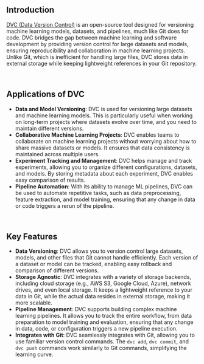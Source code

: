## Introduction

[DVC (Data Version Control)](https://dvc.org/) is an open-source tool designed for versioning machine learning models, datasets, and pipelines, much like Git does for code. DVC bridges the gap between machine learning and software development by providing version control for large datasets and models, ensuring reproducibility and collaboration in machine learning projects. Unlike Git, which is inefficient for handling large files, DVC stores data in external storage while keeping lightweight references in your Git repository.

<br/>

## Applications of DVC

- **Data and Model Versioning**: DVC is used for versioning large datasets and machine learning models. This is particularly useful when working on long-term projects where datasets evolve over time, and you need to maintain different versions.
- **Collaborative Machine Learning Projects**: DVC enables teams to collaborate on machine learning projects without worrying about how to share massive datasets or models. It ensures that data consistency is maintained across multiple users.
- **Experiment Tracking and Management**: DVC helps manage and track experiments, allowing you to organize different configurations, datasets, and models. By storing metadata about each experiment, DVC enables easy comparison of results.
- **Pipeline Automation**: With its ability to manage ML pipelines, DVC can be used to automate repetitive tasks, such as data preprocessing, feature extraction, and model training, ensuring that any change in data or code triggers a rerun of the pipeline.

<br/>

## Key Features

- **Data Versioning**: DVC allows you to version control large datasets, models, and other files that Git cannot handle efficiently. Each version of a dataset or model can be tracked, enabling easy rollback and comparison of different versions.
- **Storage Agnostic**: DVC integrates with a variety of storage backends, including cloud storage (e.g., AWS S3, Google Cloud, Azure), network drives, and even local storage. It keeps a lightweight reference to your data in Git, while the actual data resides in external storage, making it more scalable.
- **Pipeline Management**: DVC supports building complex machine learning pipelines. It allows you to track the entire workflow, from data preparation to model training and evaluation, ensuring that any change in data, code, or configuration triggers a new pipeline execution.
- **Integrates with Git**: DVC seamlessly integrates with Git, allowing you to use familiar version control commands. The `dvc add`, `dvc commit`, and `dvc push` commands work similarly to Git commands, simplifying the learning curve.

